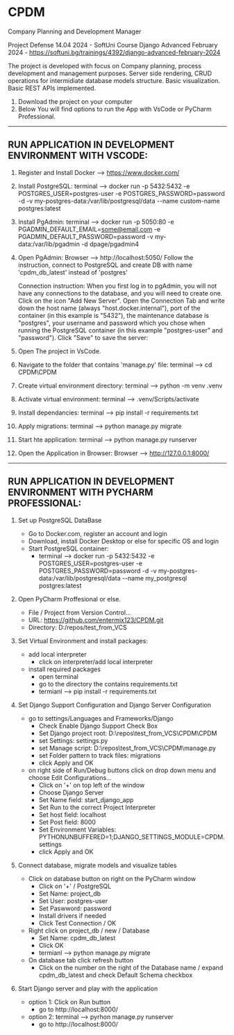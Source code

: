 # CPDM
Company Planning and Development Manager

Project Defense 14.04 2024 - SoftUni Course Django Advanced February 2024 - https://softuni.bg/trainings/4392/django-advanced-february-2024

The project is developed with focus on Company planning, process development and management purposes. Server side rendering, CRUD operations for intermidiate database models structure. Basic visualization. Basic REST APIs implemented. 

1. Download the project on your computer
2. Below You will find options to run the App with VsCode or PyCharm Professional.

-------------------------------------------------------
RUN APPLICATION IN DEVELOPMENT ENVIRONMENT WITH VSCODE:
-------------------------------------------------------

1. Register and Install Docker --> https://www.docker.com/

2. Install PostgreSQL:
	terminal --> docker run -p 5432:5432 -e POSTGRES_USER=postgres-user -e POSTGRES_PASSWORD=password -d -v my-postgres-data:/var/lib/postgresql/data --name custom-name postgres:latest

3. Install PgAdmin:
	terminal --> docker run -p 5050:80 -e PGADMIN_DEFAULT_EMAIL=some@email.com -e PGADMIN_DEFAULT_PASSWORD=password -v my-data:/var/lib/pgadmin -d dpage/pgadmin4

4. Open PgAdmin: Browser --> http://localhost:5050/
	Follow the instruction, connect to PostgreSQL and create DB with name 'cpdm_db_latest' instead of 'postgres'

	Connection instruction:
	When you first log in to pgAdmin, you will not have any connections to the database, and you will need to create one.
	Click on the icon "Add New Server".
	Open the Connection Tab and write down the host name (always "host.docker.internal"), port of the container (in this example is "5432"), the maintenance database is "postgres", your username and password which you chose when running  the PostgreSQL container 	(in this example "postgres-user" and "password"). Click "Save" to save the server:

5. Open The project in VsCode.

6. Navigate to the folder that contains 'manage.py' file:
	terminal --> cd CPDM\CPDM

7. Create virtual environment directory:
	terminal --> python -m venv .venv

8. Activate virtual environment:
	terminal --> .venv/Scripts/activate

9. Install dependancies:
	terminal --> pip install -r requirements.txt

10. Apply migrations:
	terminal --> python manage.py migrate

11. Start hte application:
 	terminal --> python manage.py runserver

12. Open the Application in Browser:
	Browser --> http://127.0.0.1:8000/


---------------------------------------------------------------------
RUN APPLICATION IN DEVELOPMENT ENVIRONMENT WITH PYCHARM PROFESSIONAL:
---------------------------------------------------------------------

1. Set up PostgreSQL DataBase
	- Go to Docker.com, register an account and login
	- Download, install Docker Desktop or else for specific OS and login
	- Start PostgreSQL container:
		- terminal --> docker run -p 5432:5432 -e POSTGRES_USER=postgres-user -e POSTGRES_PASSWORD=password -d -v my-postgres-data:/var/lib/postgresql/data --name my_postgresql postgres:latest 

2. Open PyCharm Proffesional or else.
	- File / Project from Version Control...
	- URL: https://github.com/entermix123/CPDM.git
	- Directory: D:/repos/test_from_VCS

3. Set Virtual Environment and install packages:
	- add local interpreter
		- click on interpreter/add local interpreter
	- install required packages
		- open terminal
		- go to the directory the contains requirements.txt
		- termianl --> pip install -r requirements.txt

4. Set Django Support Configuration and Django Server Configuration
	- go to settings/Languages and Frameworks/Django
		- Check Enable Django Support Check Box
		- Set Django project root: D:\repos\test_from_VCS\CPDM\CPDM
		- set Settings: settings.py
		- set Manage script: D:\repos\test_from_VCS\CPDM\manage.py
		- set Folder pattern to track files: migrations
		- click Apply and OK
	- on right side of Run/Debug buttons click on drop down menu and choose Edit Configurations...
		- Click on '+' on top left of the window
		- Choose Django Server
		- Set Name field: start_django_app
		- Set Run to the correct Project Interpreter
		- Set host field: localhost
		- Set Post field: 8000
		- Set Environment Variables: PYTHONUNBUFFERED=1;DJANGO_SETTINGS_MODULE=CPDM.settings
		- click Apply and OK

5. Connect database, migrate models and visualize tables
	- Click on database button on right on the PyCharm window
		- Click on '+' / PostgreSQL
		- Set Name: project_db
		- Set User: postgres-user
		- Set Paswword: password
		- Install drivers if needed
		- Click Test Connection / OK
	- Right click on project_db / new / Database
		- Set Name: cpdm_db_latest
		- Click OK
		- termianl --> python manage.py migrate
	- On database tab click refresh button
		- Click on the number on the right of the Database name / expand cpdm_db_latest and check Default Schema checkbox

6. Start Django server and play with the application
	- option 1: Click on Run button
 		-  go to http://localhost:8000/
	- option 2: terminal --> pyrhon manage.py runserver
		- go to http://localhost:8000/



